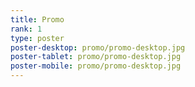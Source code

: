 ```yaml
---
title: Promo
rank: 1
type: poster
poster-desktop: promo/promo-desktop.jpg
poster-tablet: promo/promo-desktop.jpg
poster-mobile: promo/promo-desktop.jpg
---
```


